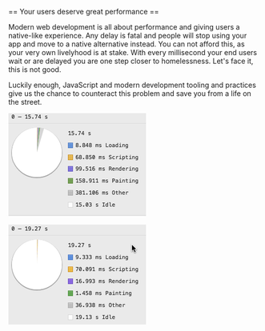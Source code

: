 == Your users deserve great performance ==

Modern web development is all about performance and giving users a native-like experience. Any 
delay is fatal and people will stop using your app and move to a native alternative instead. You can not afford this, as your very own livelyhood is at stake. With every millisecond your end users wait or are delayed you are one step closer to homelessness. Let's face it, this is not good. 

Luckily enough, JavaScript and modern development tooling and practices give us the chance to counteract this problem and save you from a life on the street.








![performance without redact](img/no-redact-performance.png)

![performance with redact](img/redact-performance.png)
